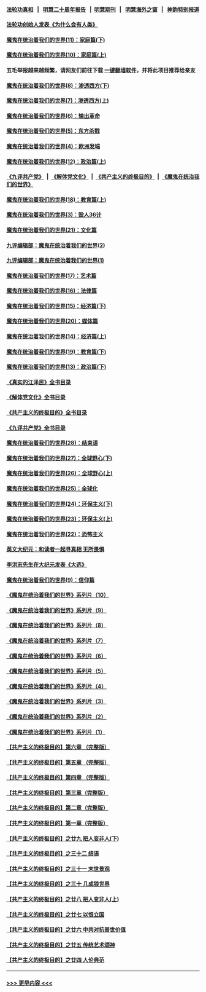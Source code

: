 #### [法轮功真相](https://github.com/gfw-breaker/truth/blob/master/README.md?t=0) &nbsp;&nbsp;|&nbsp;&nbsp; [明慧二十周年报告](https://github.com/gfw-breaker/mh-reports/blob/master/README.md?t=0) &nbsp;&nbsp;|&nbsp;&nbsp;[明慧期刊](https://github.com/gfw-breaker/mh-qikan) &nbsp;&nbsp;|&nbsp;&nbsp; [明慧海外之窗](https://github.com/gfw-breaker/mh-news/blob/master/README.md?t=0) &nbsp;&nbsp;|&nbsp;&nbsp; [神韵特别报道](https://github.com/gfw-breaker/mh-news/blob/master/shenyun.md?t=0)
#### [法轮功创始人发表《为什么会有人类》](../pages/nsc422/n13912117.md?t=02160643) 
#### [魔鬼在统治着我们的世界(11)：家庭篇(下)](../pages/nsc422/n10440961.md?t=02160643) 
#### [魔鬼在统治着我们的世界(10)：家庭篇(上)](../pages/nsc422/n10435448.md?t=02160643) 
#### 五毛举报越来越频繁，请网友们前往下载 [一键翻墙软件](https://github.com/gfw-breaker/ssr-accounts)，并将此项目推荐给亲友
#### [魔鬼在统治着我们的世界(8)：渗透西方(下)](../pages/nsc422/n10429603.md?t=02160643) 
#### [魔鬼在统治着我们的世界(7)：渗透西方(上)](../pages/nsc422/n10426013.md?t=02160643) 
#### [魔鬼在统治着我们的世界(6)：输出革命](../pages/nsc422/n10421536.md?t=02160643) 
#### [魔鬼在统治着我们的世界(5)：东方杀戮](../pages/nsc422/n10417707.md?t=02160643) 
#### [魔鬼在统治着我们的世界(4)：欧洲发端](../pages/nsc422/n10414890.md?t=02160643) 
#### [魔鬼在统治着我们的世界(12)：政治篇(上)](../pages/nsc422/n10444576.md?t=02160643) 
#### [《九评共产党》](https://github.com/begood0513/9ping.md/blob/master/README.md) &nbsp;|&nbsp; [《解体党文化》](../../../../jtdwh.md/blob/master/README.md)  &nbsp;|&nbsp; [《共产主义的终极目的》](../../../../gczydzjmd.md/blob/master/README.md) &nbsp;|&nbsp; [《魔鬼在统治我们的世界》](../../../../mgztzwmdsj.md/blob/master/README.md) 
#### [魔鬼在统治着我们的世界(18)：教育篇(上)](../pages/nsc422/n10526970.md?t=02160643) 
#### [魔鬼在统治着我们的世界(3)：毁人36计](../pages/nsc422/n10411583.md?t=02160643) 
#### [魔鬼在统治着我们的世界(21)：文化篇](../pages/nsc422/n10597706.md?t=02160643) 
#### [九评编辑部：魔鬼在统治着我们的世界(2)](../pages/nsc422/n10410036.md?t=02160643) 
#### [九评编辑部：魔鬼在统治着我们的世界(1)](../pages/nsc422/n10406825.md?t=02160643) 
#### [魔鬼在统治着我们的世界(17)：艺术篇](../pages/nsc422/n10499093.md?t=02160643) 
#### [魔鬼在统治着我们的世界(16)：法律篇](../pages/nsc422/n10485969.md?t=02160643) 
#### [魔鬼在统治着我们的世界(15)：经济篇(下)](../pages/nsc422/n10469975.md?t=02160643) 
#### [魔鬼在统治着我们的世界(20)：媒体篇](../pages/nsc422/n10586579.md?t=02160643) 
#### [魔鬼在统治着我们的世界(14)：经济篇(上)](../pages/nsc422/n10457370.md?t=02160643) 
#### [魔鬼在统治着我们的世界(19)：教育篇(下)](../pages/nsc422/n10564808.md?t=02160643) 
#### [魔鬼在统治着我们的世界(13)：政治篇(下)](../pages/nsc422/n10448270.md?t=02160643) 
#### [《真实的江泽民》全书目录](../pages/nsc422/n13721399.md?t=02160643) 
#### [《解体党文化》全书目录](../pages/nsc422/n13721157.md?t=02160643) 
#### [《共产主义的终极目的》全书目录](../pages/nsc422/n13721048.md?t=02160643) 
#### [《九评共产党》全书目录](../pages/nsc422/n13708085.md?t=02160643) 
#### [魔鬼在统治着我们的世界(28)：结束语](../pages/nsc422/n10936246.md?t=02160643) 
#### [魔鬼在统治着我们的世界(27)：全球野心(下)](../pages/nsc422/n10928319.md?t=02160643) 
#### [魔鬼在统治着我们的世界(26)：全球野心(上)](../pages/nsc422/n10900318.md?t=02160643) 
#### [魔鬼在统治着我们的世界(25)：全球化](../pages/nsc422/n10788205.md?t=02160643) 
#### [魔鬼在统治着我们的世界(24)：环保主义(下)](../pages/nsc422/n10695307.md?t=02160643) 
#### [魔鬼在统治着我们的世界(23)：环保主义(上)](../pages/nsc422/n10688613.md?t=02160643) 
#### [魔鬼在统治着我们的世界(22)：恐怖主义](../pages/nsc422/n10614727.md?t=02160643) 
#### [英文大纪元：和读者一起寻真相 无所畏惧](../pages/nsc422/n12542027.md?t=02160643) 
#### [李洪志先生在大纪元发表《大选》](../pages/nsc422/n12534746.md?t=02160643) 
#### [魔鬼在统治着我们的世界(9)：信仰篇](../pages/nsc422/n10432159.md?t=02160643) 
#### [《魔鬼在统治着我们的世界》系列片（10）](../pages/nsc422/n12292670.md?t=02160643) 
#### [《魔鬼在统治着我们的世界》系列片（9）](../pages/nsc422/n12290859.md?t=02160643) 
#### [《魔鬼在统治着我们的世界》系列片（8）](../pages/nsc422/n12287445.md?t=02160643) 
#### [《魔鬼在统治着我们的世界》系列片（7）](../pages/nsc422/n12283425.md?t=02160643) 
#### [《魔鬼在统治着我们的世界》系列片（6）](../pages/nsc422/n12282314.md?t=02160643) 
#### [《魔鬼在统治着我们的世界》系列片（5）](../pages/nsc422/n12281419.md?t=02160643) 
#### [《魔鬼在统治着我们的世界》系列片（4）](../pages/nsc422/n12274024.md?t=02160643) 
#### [《魔鬼在统治着我们的世界》系列片（3）](../pages/nsc422/n12271322.md?t=02160643) 
#### [《魔鬼在统治着我们的世界》系列片（2）](../pages/nsc422/n12269049.md?t=02160643) 
#### [《魔鬼在统治着我们的世界》系列片（1）](../pages/nsc422/n12267575.md?t=02160643) 
#### [【共产主义的终极目的】第六章 （完整版）](../pages/nsc422/n11428913.md?t=02160643) 
#### [【共产主义的终极目的】第五章 （完整版）](../pages/nsc422/n11428912.md?t=02160643) 
#### [【共产主义的终极目的】第四章 （完整版）](../pages/nsc422/n11428907.md?t=02160643) 
#### [【共产主义的终极目的】第三章（完整版）](../pages/nsc422/n11428848.md?t=02160643) 
#### [【共产主义的终极目的】第二章（完整版）](../pages/nsc422/n11428831.md?t=02160643) 
#### [【共产主义的终极目的】第一章（完整版）](../pages/nsc422/n11417651.md?t=02160643) 
#### [【共产主义的终极目的】之廿九 把人变非人(下)](../pages/nsc422/n11344140.md?t=02160643) 
#### [【共产主义的终极目的】之三十二 结语](../pages/nsc422/n11360535.md?t=02160643) 
#### [【共产主义的终极目的】之三十一 末世景观](../pages/nsc422/n11351129.md?t=02160643) 
#### [【共产主义的终极目的】之三十 几成狼世界](../pages/nsc422/n11348280.md?t=02160643) 
#### [【共产主义的终极目的】之廿八 把人变非人(上)](../pages/nsc422/n11340492.md?t=02160643) 
#### [【共产主义的终极目的】之廿七 以恨立国](../pages/nsc422/n11336944.md?t=02160643) 
#### [【共产主义的终极目的】之廿六 中共对抗普世价值](../pages/nsc422/n11324785.md?t=02160643) 
#### [【共产主义的终极目的】之廿五 传统艺术颂神](../pages/nsc422/n11296396.md?t=02160643) 
#### [【共产主义的终极目的】之廿四 人伦典范](../pages/nsc422/n11296397.md?t=02160643) 

----
#### [ >>> 更早内容 <<< ](../indexes/nsc422-earlier.md)

